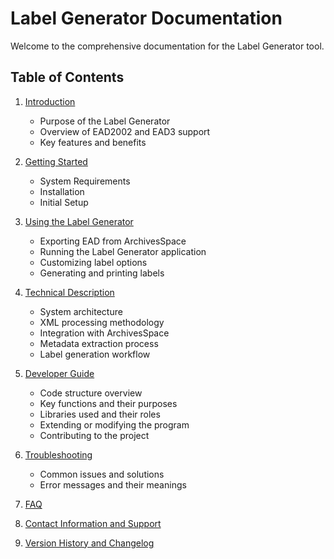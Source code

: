# Label Generator Documentation

Welcome to the comprehensive documentation for the Label Generator tool.

## Table of Contents

1. [Introduction](introduction)
   - Purpose of the Label Generator
   - Overview of EAD2002 and EAD3 support
   - Key features and benefits

2. [Getting Started](getting-started)
   - System Requirements
   - Installation
   - Initial Setup

3. [Using the Label Generator](using-label-generator)
   - Exporting EAD from ArchivesSpace
   - Running the Label Generator application
   - Customizing label options
   - Generating and printing labels

4. [Technical Description](technical-description)
   - System architecture
   - XML processing methodology
   - Integration with ArchivesSpace
   - Metadata extraction process
   - Label generation workflow

5. [Developer Guide](developer-guide)
   - Code structure overview
   - Key functions and their purposes
   - Libraries used and their roles
   - Extending or modifying the program
   - Contributing to the project

6. [Troubleshooting](troubleshooting)
   - Common issues and solutions
   - Error messages and their meanings

7. [FAQ](faq)

8. [Contact Information and Support](contact)

9. [Version History and Changelog](version-history)
